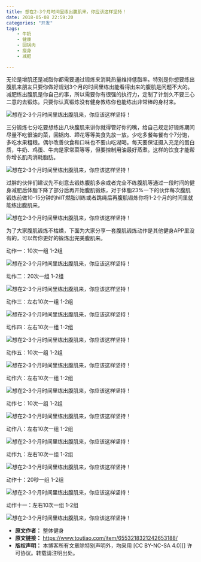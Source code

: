 ```yaml
---
title: 想在2-3个月时间里练出腹肌来，你应该这样坚持！
date: 2018-05-08 22:59:20
categories: "开发"
tags:
	- 牛奶
	- 健康
	- 回锅肉
	- 瘦身
	- 减肥

---
```


无论是增肌还是减脂你都需要通过锻炼来消耗热量维持低脂率。特别是你想要练出腹肌来朋友只要你做好规划3个月的时间里练出能看得出来的腹肌是问题不大的。减肥练出腹肌是你自己的事，所以需要你有很强的执行力，定制了计划久不要三心二意的去锻炼。只要你认真锻炼没有健身教练你也能练出非常棒的身材来。

![想在2-3个月时间里练出腹肌来，你应该这样坚持！][2-3]

三分锻炼七分吃要想练出八块腹肌来讲你就得管好你的嘴，给自己规定好锻炼期间尽量不吃很油的菜，回锅肉、蹄花等等美食先放一放。少吃多餐每餐有个7分饱，多吃水果粗粮。偶尔改善伙食和口味也不要山吃湖喝。每天要保证摄入充足的蛋白质，牛奶、鸡蛋、牛肉是家常菜等等，但要控制用油最好蒸煮。这样的饮食才能帮你增长肌肉消耗脂肪。

![想在2-3个月时间里练出腹肌来，你应该这样坚持！][2-3 1]

过胖的伙伴们建议先不刻意去锻炼腹肌多余或者完全不练腹肌等通过一段时间的健身减肥后体脂下降了部分后再开始腹肌锻炼，对于体脂23%一下的伙伴每次腹肌锻炼前做10-15分钟的hiIT燃脂训练或者跳绳后再腹肌锻炼你将1-2个月的时间里就能练出腹肌来。

![想在2-3个月时间里练出腹肌来，你应该这样坚持！][2-3 2]

为了大家腹肌锻炼不枯燥，下面为大家分享一套腹肌锻炼动作是其他健身APP里没有的，可以帮你更好的锻炼出完美腹肌来。

动作一：10次一组 1-2组

![想在2-3个月时间里练出腹肌来，你应该这样坚持！][2-3 3]

动作二：20次一组 1-2组

![想在2-3个月时间里练出腹肌来，你应该这样坚持！][2-3 4]

动作三：左右10次一组 1-2组

![想在2-3个月时间里练出腹肌来，你应该这样坚持！][2-3 5]

动作四：左右10次一组 1-2组

![想在2-3个月时间里练出腹肌来，你应该这样坚持！][2-3 6]

动作五：10次一组 1-2组

![想在2-3个月时间里练出腹肌来，你应该这样坚持！][2-3 7]

动作六：左右10次一组 1-2组

![想在2-3个月时间里练出腹肌来，你应该这样坚持！][2-3 8]

动作七：10次一组 1-2组

![想在2-3个月时间里练出腹肌来，你应该这样坚持！][2-3 9]

动作八：左右10次一组 1-2组

![想在2-3个月时间里练出腹肌来，你应该这样坚持！][2-3 10]

动作九：左右10次一组 1-2组

![想在2-3个月时间里练出腹肌来，你应该这样坚持！][2-3 11]

动作十：20秒一组 1-2组

![想在2-3个月时间里练出腹肌来，你应该这样坚持！][2-3 12]

动作十一：左右10次一组 1-2组

![想在2-3个月时间里练出腹肌来，你应该这样坚持！][2-3 13]


[2-3]: /pro/os/crawler/RUA3-QBRN-UJ3I.jpg
[2-3 1]: /pro/os/crawler/IRIA-BEFB-VNVY.jpg
[2-3 2]: /pro/os/crawler/IQVR-INYY-QIUM.jpg
[2-3 3]: /pro/os/crawler/RZIV-JEZQ-M3IB.gif
[2-3 4]: /pro/os/crawler/JEUN-I2I6-BMI3.gif
[2-3 5]: /pro/os/crawler/UVE7-FVB2-I6RU.gif
[2-3 6]: /pro/os/crawler/BVQV-FYNY-ANMZ.gif
[2-3 7]: /pro/os/crawler/JIBE-VBEV-V322.gif
[2-3 8]: /pro/os/crawler/ARIM-V2UY-NQFV.gif
[2-3 9]: /pro/os/crawler/YFFZ-MIA6-BRFQ.gif
[2-3 10]: /pro/os/crawler/Q7JE-JIJB-Z6ZB.gif
[2-3 11]: /pro/os/crawler/ANNA-YZNF-YFMZ.gif
[2-3 12]: /pro/os/crawler/I7NB-IJ3E-BZUR.gif
[2-3 13]: /pro/os/crawler/2MUY-NBAV-MFQ3.gif
 *  **原文作者：** 整体健身
 *  **原文链接：** https://www.toutiao.com/item/6553218321242653188/
 *  **版权声明：** 本博客所有文章除特别声明外，均采用 [CC BY-NC-SA 4.0][] 许可协议。转载请注明出处。
